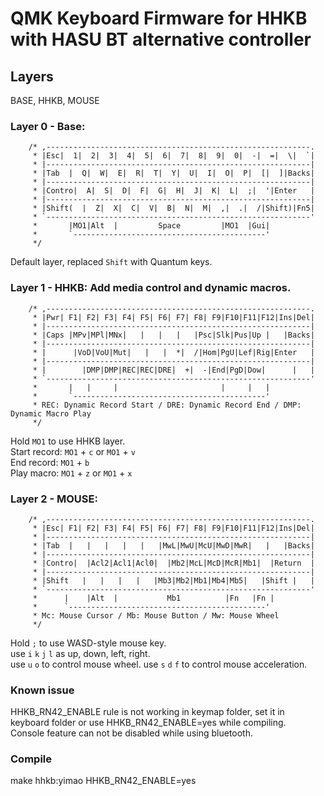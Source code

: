 # QMK Keyboard Firmware for HHKB with HASU BT alternative controller

## Layers
BASE, HHKB, MOUSE

### Layer 0 - Base:
```
    /* ,-----------------------------------------------------------.
     * |Esc|  1|  2|  3|  4|  5|  6|  7|  8|  9|  0|  -|  =|  \|  `|
     * |-----------------------------------------------------------|
     * |Tab  |  Q|  W|  E|  R|  T|  Y|  U|  I|  O|  P|  [|  ]|Backs|
     * |-----------------------------------------------------------|
     * |Contro|  A|  S|  D|  F|  G|  H|  J|  K|  L|  ;|  '|Enter   |
     * |-----------------------------------------------------------|
     * |Shift(  |  Z|  X|  C|  V|  B|  N|  M|  ,|  .|  /|Shift)|Fn5|
     * `-----------------------------------------------------------'
     *       |MO1|Alt  |         Space         |MO1  |Gui|
     *       `-------------------------------------------'
     */
```
Default layer, replaced `Shift` with Quantum keys.

### Layer 1 - HHKB: Add media control and dynamic macros.
```
    /* ,-----------------------------------------------------------.
     * |Pwr| F1| F2| F3| F4| F5| F6| F7| F8| F9|F10|F11|F12|Ins|Del|
     * |-----------------------------------------------------------|
     * |Caps |MPv|MPl|MNx|   |   |   |   |Psc|Slk|Pus|Up |   |Backs|
     * |-----------------------------------------------------------|
     * |      |VoD|VoU|Mut|   |   |  *|  /|Hom|PgU|Lef|Rig|Enter   |
     * |-----------------------------------------------------------|
     * |        |DMP|DMP|REC|REC|DRE|  +|  -|End|PgD|Dow|      |   |
     * `-----------------------------------------------------------'
     *       |   |     |                       |     |   |
     *       `-------------------------------------------'
     * REC: Dynamic Record Start / DRE: Dynamic Record End / DMP: Dynamic Macro Play
     */
```
Hold `MO1` to use HHKB layer.\
Start record: `MO1` + `c` or `MO1` + `v`\
End record: `MO1` + `b`\
Play macro: `MO1` + `z` or `MO1` + `x`

### Layer 2 - MOUSE:
```
    /* ,-----------------------------------------------------------.
     * |Esc| F1| F2| F3| F4| F5| F6| F7| F8| F9|F10|F11|F12|Ins|Del|
     * |-----------------------------------------------------------|
     * |Tab  |   |   |   |   |   |MwL|MwU|McU|MwD|MwR|   |   |Backs|
     * |-----------------------------------------------------------|
     * |Contro|  |Acl2|Acl1|Acl0|  |Mb2|McL|McD|McR|Mb1|  |Return  |
     * |-----------------------------------------------------------|
     * |Shift   |   |   |   |   |Mb3|Mb2|Mb1|Mb4|Mb5|   |Shift |   |
     * `-----------------------------------------------------------'
     *      |    |Alt  |           Mb1          |Fn   |Fn |
     *      `--------------------------------------------'
     * Mc: Mouse Cursor / Mb: Mouse Button / Mw: Mouse Wheel
     */
```
Hold `;` to use WASD-style mouse key.\
use `i` `k` `j` `l` as up, down, left, right.\
use `u` `o` to control mouse wheel.
use `s` `d` `f` to control mouse acceleration.

### Known issue
HHKB_RN42_ENABLE rule is not working in keymap folder, set it in keyboard folder or use HHKB_RN42_ENABLE=yes while compiling.\
Console feature can not be disabled while using bluetooth.

### Compile
make hhkb:yimao HHKB_RN42_ENABLE=yes

